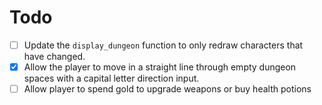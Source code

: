 # Todo

- [ ] Update the `display_dungeon` function to only redraw characters that have changed.
- [x] Allow the player to move in a straight line through empty dungeon spaces with a capital letter direction input.
- [ ] Allow player to spend gold to upgrade weapons or buy health potions
